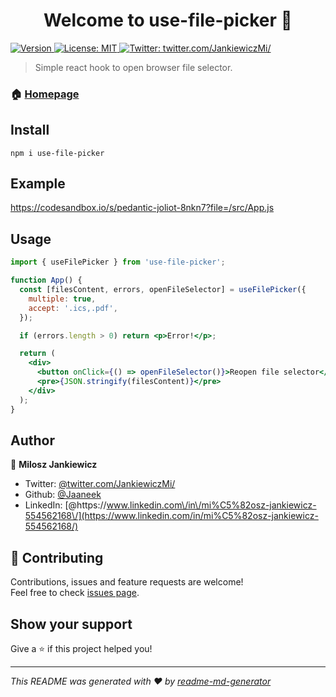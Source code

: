 <h1 align="center">Welcome to use-file-picker 👋</h1>
<p>
  <a href="https://www.npmjs.com/package/use-file-picker" target="_blank">
  <img alt="Version" src="https://img.shields.io/npm/v/use-file-picker?color=blue" />
  </a>
  <a href="#" target="_blank">
    <img alt="License: MIT" src="https://img.shields.io/badge/License-MIT-yellow.svg" />
  </a>
  <a href="https://twitter.com/twitter.com/JankiewiczMi" target="_blank">
    <img alt="Twitter: twitter.com/JankiewiczMi/" src="https://img.shields.io/twitter/follow/JankiewiczMi.svg?style=social" />
  </a>
</p>

> Simple react hook to open browser file selector.

### 🏠 [Homepage](https://github.com/Jaaneek/useFilePicker)

## Install

```console
npm i use-file-picker
```

## Example

https://codesandbox.io/s/pedantic-joliot-8nkn7?file=/src/App.js

## Usage

```jsx
import { useFilePicker } from 'use-file-picker';

function App() {
  const [filesContent, errors, openFileSelector] = useFilePicker({
    multiple: true,
    accept: '.ics,.pdf',
  });

  if (errors.length > 0) return <p>Error!</p>;

  return (
    <div>
      <button onClick={() => openFileSelector()}>Reopen file selector</button>
      <pre>{JSON.stringify(filesContent)}</pre>
    </div>
  );
}
```

## Author

👤 **Milosz Jankiewicz**

- Twitter: [@twitter.com\/JankiewiczMi\/](https://twitter.com/JankiewiczMi/)
- Github: [@Jaaneek ](https://github.com/Jaaneek)
- LinkedIn: [@https:\/\/www.linkedin.com\/in\/mi%C5%82osz-jankiewicz-554562168\/](https://www.linkedin.com/in/mi%C5%82osz-jankiewicz-554562168/)

## 🤝 Contributing

Contributions, issues and feature requests are welcome!<br />Feel free to check [issues page](https://github.com/Jaaneek/useFilePicker/issues).

## Show your support

Give a ⭐️ if this project helped you!

---

_This README was generated with ❤️ by [readme-md-generator](https://github.com/kefranabg/readme-md-generator)_
